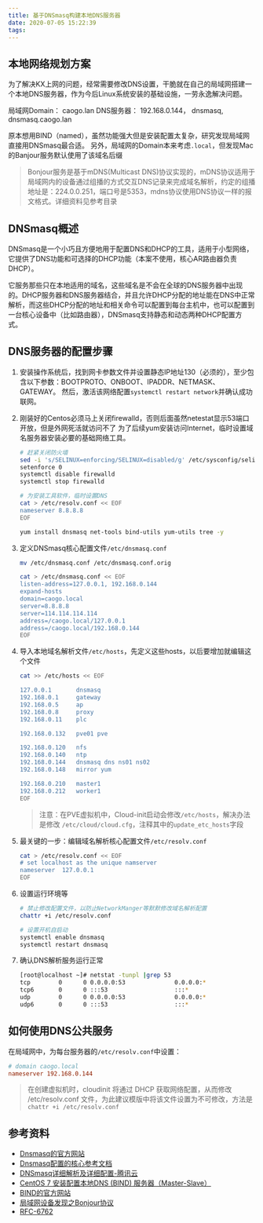 ```yaml
---
title: 基于DNSmasq构建本地DNS服务器
date: 2020-07-05 15:22:39
tags:
---
```


## 本地网络规划方案

为了解决KX上网的问题，经常需要修改DNS设置，干脆就在自己的局域网搭建一个本地DNS服务器，作为今后Linux系统安装的基础设施，一劳永逸解决问题。

局域网Domain：  caogo.lan
DNS服务器：     192.168.0.144， dnsmasq, dnsmasq.caogo.lan

原本想用BIND（named），虽然功能强大但是安装配置太复杂，研究发现局域网直接用DNSmasq最合适。
另外，局域网的Domain本来考虑`.local`，但发现Mac的Banjour服务默认使用了该域名后缀

> Bonjour服务是基于mDNS(Multicast DNS)协议实现的，mDNS协议适用于局域网内的设备通过组播的方式交互DNS记录来完成域名解析，约定的组播地址是：224.0.0.251，端口号是5353，mdns协议使用DNS协议一样的报文格式。详细资料见参考目录

## DNSmasq概述

DNSmasq是一个小巧且方便地用于配置DNS和DHCP的工具，适用于小型网络，它提供了DNS功能和可选择的DHCP功能（本案不使用，核心AR路由器负责DHCP）。

它服务那些只在本地适用的域名，这些域名是不会在全球的DNS服务器中出现的。DHCP服务器和DNS服务器结合，并且允许DHCP分配的地址能在DNS中正常解析，而这些DHCP分配的地址和相关命令可以配置到每台主机中，也可以配置到一台核心设备中（比如路由器），DNSmasq支持静态和动态两种DHCP配置方式。

## DNS服务器的配置步骤

1. 安装操作系统后，找到网卡参数文件并设置静态IP地址130（必须的），至少包含以下参数：BOOTPROTO、ONBOOT、IPADDR、NETMASK、GATEWAY。
   然后，激活该网络配置`systemctl restart network`并确认成功联网。

2. 刚装好的Centos必须马上关闭firewalld，否则后面虽然netestat显示53端口开放，但是外网死活就访问不了
   为了后续yum安装访问Internet，临时设置域名服务器安装必要的基础网络工具。

    ``` sh
    # 赶紧关闭防火墙
    sed -i 's/SELINUX=enforcing/SELINUX=disabled/g' /etc/sysconfig/selinux
    setenforce 0
    systemctl disable firewalld
    systemctl stop firewalld

    # 为安装工具软件，临时设置DNS
    cat > /etc/resolv.conf << EOF
    nameserver 8.8.8.8
    EOF

    yum install dnsmasq net-tools bind-utils yum-utils tree -y
    ```

3. 定义DNSmasq核心配置文件`/etc/dnsmasq.conf`

    ``` sh
    mv /etc/dnsmasq.conf /etc/dnsmasq.conf.orig

    cat > /etc/dnsmasq.conf << EOF
    listen-address=127.0.0.1, 192.168.0.144
    expand-hosts
    domain=caogo.local
    server=8.8.8.8
    server=114.114.114.114
    address=/caogo.local/127.0.0.1
    address=/caogo.local/192.168.0.144
    EOF
    ```

4. 导入本地域名解析文件`/etc/hosts`，先定义这些hosts，以后要增加就编辑这个文件

    ``` sh
    cat >> /etc/hosts << EOF

    127.0.0.1       dnsmasq
    192.168.0.1     gateway
    192.168.0.5     ap
    192.168.0.8     proxy
    192.168.0.11    plc

    192.168.0.132   pve01 pve

    192.168.0.120   nfs
    192.168.0.140   ntp
    192.168.0.144   dnsmasq dns ns01 ns02
    192.168.0.148   mirror yum

    192.168.0.210   master1
    192.168.0.212   worker1
    EOF
    ```

    > 注意：在PVE虚拟机中，Cloud-init启动会修改`/etc/hosts`，解决办法是修改 `/etc/cloud/cloud.cfg`，注释其中的`update_etc_hosts`字段

5. 最关键的一步：编辑域名解析核心配置文件`/etc/resolv.conf`

    ``` sh
    cat > /etc/resolv.conf << EOF
    # set localhost as the unique namserver
    nameserver  127.0.0.1
    EOF
    ```

6. 设置运行环境等

    ``` sh
    # 禁止修改配置文件，以防止NetworkManger等默默修改域名解析配置
    chattr +i /etc/resolv.conf

    # 设置开机自启动
    systemctl enable dnsmasq
    systemctl restart dnsmasq
    ```

7. 确认DNS解析服务运行正常

    ``` sh
    [root@localhost ~]# netstat -tunpl |grep 53
    tcp        0      0 0.0.0.0:53              0.0.0.0:*               LISTEN      9863/dnsmasq
    tcp6       0      0 :::53                   :::*                    LISTEN      9863/dnsmasq
    udp        0      0 0.0.0.0:53              0.0.0.0:*                           9863/dnsmasq
    udp6       0      0 :::53                   :::*                                9863/dnsmasq  
    ```

## 如何使用DNS公共服务

在局域网中，为每台服务器的`/etc/resolv.conf`中设置：

``` conf
# domain caogo.local
nameserver 192.168.0.144
```

> 在创建虚拟机时，cloudinit 将通过 DHCP 获取网络配置，从而修改 /etc/resolv.conf 文件，为此建议模版中将该文件设置为不可修改，方法是 `chattr +i /etc/resolv.conf`

## 参考资料

- [Dnsmasq的官方网站](https://wiki.archlinux.org/index.php/Dnsmasq#DNS_addresses_file_and_forwarding)
- [Dnsmasq配置的核心参考文档](https://www.howtoing.com/setup-a-dns-dhcp-server-using-dnsmasq-on-centos-rhel)
- [DNSmasq详细解析及详细配置-腾讯云](https://cloud.tencent.com/developer/article/1174717)
- [CentOS 7 安装配置本地DNS (BIND) 服务器（Master-Slave）](https://www.kclouder.cn/centos-7-dns-bind/)
- [BIND的官方网站](https://wiki.archlinux.org/index.php/BIND)
- [局域网设备发现之Bonjour协议](https://blog.csdn.net/yueqian_scut/article/details/52694411)
- [RFC-6762](https://en.wikipedia.org/wiki/Multicast_DNS)
